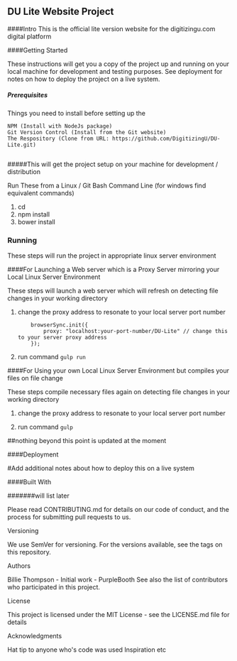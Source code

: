 ## DU Lite Website Project

####Intro
	This is the official lite version website for the digitizingu.com digital platform 


####Getting Started

These instructions will get you a copy of the project up and running on your local machine for development and testing purposes. See deployment for notes on how to deploy the project on a live system.


##### Prerequisites

Things you need to install before setting up the 


```
NPM (Install with NodeJs package)
Git Version Control (Install from the Git website)
The Respository (Clone from URL: https://github.com/DigitizingU/DU-Lite.git)


```
#####This will get the project setup on your machine for development / distribution

Run These from a Linux / Git Bash Command Line (for windows find equivalent commands)

1. cd <to project folder>
2. npm install
3. bower install




### Running

These steps will run the project in appropriate linux server environment

####For Launching a Web server which is a Proxy Server mirroring your Local Linux Server Environment

These steps will launch a web server which will refresh on detecting file changes in your working directory

1. change the proxy address to resonate to your local server port number

	```
		browserSync.init({
	        proxy: "localhost:your-port-number/DU-Lite" // change this to your server proxy address
	    });

	```

2. run command `gulp run`
  

####For Using your own Local Linux Server Environment but compiles your files on file change

These steps compile necessary files again on detecting file changes in your working directory

1. change the proxy address to resonate to your local server port number


2. run command `gulp`
  
##nothing beyond this point is updated at the moment

####Deployment

#Add additional notes about how to deploy this on a live system

####Built With

#######will list later

Please read CONTRIBUTING.md for details on our code of conduct, and the process for submitting pull requests to us.

Versioning

We use SemVer for versioning. For the versions available, see the tags on this repository.

Authors

Billie Thompson - Initial work - PurpleBooth
See also the list of contributors who participated in this project.

License

This project is licensed under the MIT License - see the LICENSE.md file for details

Acknowledgments

Hat tip to anyone who's code was used
Inspiration
etc

